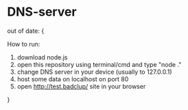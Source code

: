 # DNS-server


out of date: {

How to run:
1) download node.js
2) open this repository using terminal/cmd and type "node ."
3) change DNS server in your device (usually to 127.0.0.1)
4) host some data on localhost on port 80
5) open http://test.badclup/ site in your browser

}
